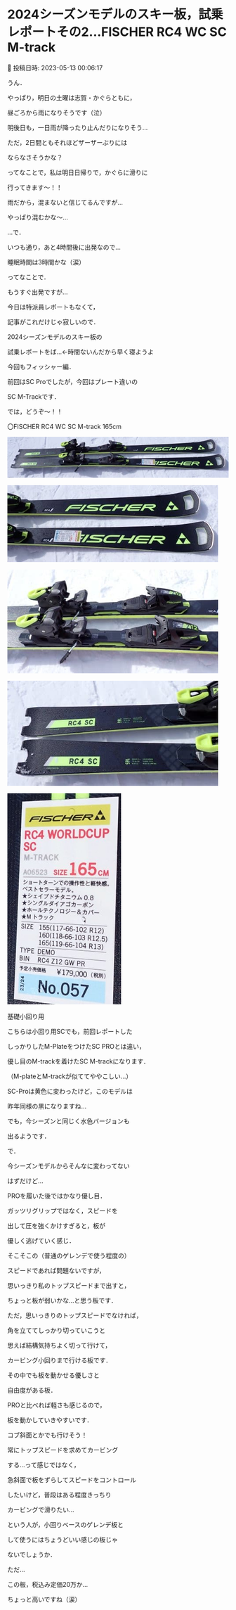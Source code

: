 # 2024シーズンモデルのスキー板，試乗レポートその2…FISCHER RC4 WC SC M-track

📅 投稿日時: 2023-05-13 00:06:17

うん．


やっぱり，明日の土曜は志賀・かぐらともに，


昼ごろから雨になりそうです（泣）


明後日も，一日雨が降ったり止んだりになりそう…





ただ，2日間ともそれほどザーザーぶりには


ならなさそうかな？





ってなことで，私は明日日帰りで，かぐらに滑りに


行ってきます～！！


雨だから，混まないと信じてるんですが…


やっぱり混むかな～…





…で．


いつも通り，あと4時間後に出発なので…


睡眠時間は3時間かな（涙）





ってなことで．


もうすぐ出発ですが…





今日は特派員レポートもなくて，


記事がこれだけじゃ寂しいので．


2024シーズンモデルのスキー板の


試乗レポートをば…←時間ないんだから早く寝ようよ





今回もフィッシャー編．





前回はSC Proでしたが，今回はプレート違いの


SC M-Trackです．


では，どうぞ～！！[]()








〇FISCHER RC4 WC SC M-track 165cm







![30a91929579f208e6df8d1e5c30aae9e.jpg](images/30a91929579f208e6df8d1e5c30aae9e.jpg)









![8dfa1375900d07b1f493907e2a07652f.jpg](images/8dfa1375900d07b1f493907e2a07652f.jpg)









![2b1769a06cdd9cec51ccd6094dcb4c4e.jpg](images/2b1769a06cdd9cec51ccd6094dcb4c4e.jpg)









![6305c6660c8c92fd571a52b6a03340cb.jpg](images/6305c6660c8c92fd571a52b6a03340cb.jpg)









![269df62e91194334491ab6919213c5cd.jpg](images/269df62e91194334491ab6919213c5cd.jpg)







基礎小回り用





こちらは小回り用SCでも，前回レポートした


しっかりしたM-PlateをつけたSC PROとは違い，


優し目のM-trackを着けたSC M-trackになります．


（M-plateとM-trackが似ててややこしい…）





SC-Proは黄色に変わったけど，このモデルは


昨年同様の黒になりますね…


でも，今シーズンと同じく水色バージョンも


出るようです．





で．


今シーズンモデルからそんなに変わってない


はずだけど…


PROを履いた後ではかなり優し目．


ガッツリグリップではなく，スピードを


出して圧を強くかけすぎると，板が


優しく逃げていく感じ．


そこそこの（普通のゲレンデで使う程度の）


スピードであれば問題ないですが，


思いっきり私のトップスピードまで出すと，


ちょっと板が弱いかな…と思う板です．





ただ，思いっきりのトップスピードでなければ，


角を立ててしっかり切っていこうと


思えば結構気持ちよく切って行けて，


カービング小回りまで行ける板です．


その中でも板を動かせる優しさと


自由度がある板．


PROと比べれば軽さも感じるので，


板を動かしていきやすいです．


コブ斜面とかでも行けそう！





常にトップスピードを求めてカービング


する…って感じではなく，


急斜面で板をずらしてスピードをコントロール


したいけど，普段はある程度きっちり


カービングで滑りたい…


という人が，小回りベースのゲレンデ板と


して使うにはちょうどいい感じの板じゃ


ないでしょうか．





ただ…


この板，税込み定価20万か…


ちょっと高いですね（涙）
